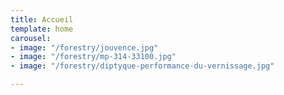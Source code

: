 ```yaml
---
title: Accueil
template: home
carousel:
- image: "/forestry/jouvence.jpg"
- image: "/forestry/mp-314-33100.jpg"
- image: "/forestry/diptyque-performance-du-vernissage.jpg"

---
```

